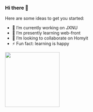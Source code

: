 ### Hi there 👋

Here are some ideas to get you started:

- 🔭 I’m currently working on JXNU
- 🌱 I’m presently learning web-front
- 👯 I’m looking to collaborate on Homyit
- ⚡ Fun fact: learning is happy

<a href="https://github.com/XiaoJing-C">
  <img height="180em" src="https://github-readme-stats.vercel.app/api?username=Indomite />
  <img height="180em" src="https://github-readme-stats.vercel.app/api/top-langs/?username=Indomite&layout=compact" />
</a>
